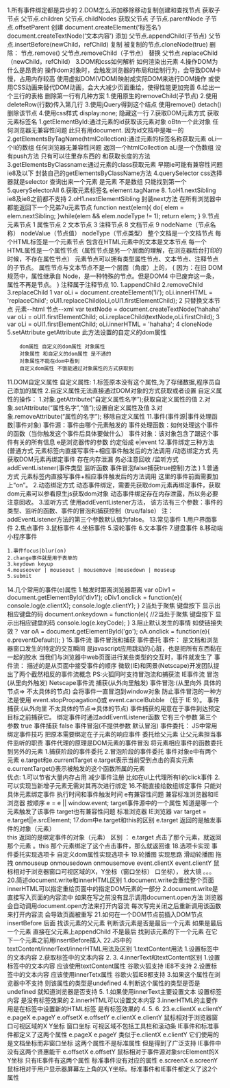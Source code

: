1.所有事件绑定都是异步的
2.DOM怎么添加移除移动复制创建和查找节点
    获取子节点
    父节点.children
    父节点.childNodes
    获取父节点
    子节点.parentNode
    子节点.offsetParent
    创建
    document.createElement(‘标签名’)
    document.createTextNode(‘文本内容’)
    添加
    父节点.appendChild(子节点)
    父节点.insertBefore(newChild，refChild)
    复制
    被复制的节点.cloneNode(true)
    删除：
    节点.remove()
    父节点.removeChild（子节点）
    替换
    父节点.replaceChild（newChild，refChild）
3.DOM和css如何解析 如何渲染出元素
4.操作DOM为什么是昂贵的
    操作dom对象时，会触发浏览器的布局和绘制行为，会导致DOM卡慢，占用内存较高
    使用虚拟DOM(VDOM)映射成实际DOM来进行DOM操作 或使用CSS动画来替代DOM动画，会大大减少页面重绘，使得性能更加完善
6.给出一个三行的表格 删除第一行有几种方案
    1.使用原生的removeChild(子节点)
    2.使用deleteRow(行数)传入第几行
    3.使用jQuery得到这个结点 使用remove() detach()删除该节点
    4.使用css样式 display:none; 隐藏这一行
7.获取DOM元素方式 获取元素标签名
    1.getElementById:通过元素的id获取该元素对象 oBtn一个此对象 
        任何浏览器无兼容性问题
        此只有用document. 因为id文档中是唯一的
    2.getElementsByTagName(htmlCollection):通过元素的标签名称获取元素 oLi一个li的数组
        任何浏览器无兼容性问题 返回一个htmlCollection
        aLi是一个伪数组  没有push方法 只有可以往里存东西的 和获取长度的方法
    3.getElementsByClassname:通过元素的class获取元素
        早期ie可能有兼容性问题 ie8及以下
        封装自己的getElementsByClassName方法
    4.querySelector css选择器就是selector 查询出来一个元素
        是元素 不是数组 只能找到第一个
    5.querySelectorAll
    6.获取元素标签名 element.tagName
8.
    1.oH1.nextSibling ie8及ie8之前都不支持
    2.oH1.nextElementSibling
    封装next方法 在所有浏览器中都能返回下一个兄弟7u元素节点
        function next(elem){
            do{
                elem = elem.nextSibling;
            }while(elem && elem.nodeType != 1);
            return elem;
        }
9.节点
    元素节点 1
    属性节点 2
    文本节点 3
    注释节点 8
    文档节点 9
    nodeName（节点名称） 
    nodeValue（节点值） 
    nodeType（节点类型）
    整个文档是一个文档节点
    每个HTML标签是一个元素节点
    包含在HTML元素中的文本是文本节点
    每一个HTML属性是一个属性节点（属性节点是另一个层面的理解，在浏览器后台打印的时候，不存在属性节点）
    元素节点可以拥有类型属性节点、文本节点、注释节点的子节点。
    属性节点与文本节点不是一个层面（角度）上的，
        {
            因为：在旧 DOM 规范中，属性继承自 Node，是一种特殊的节点。但是DOM4 中已废弃这一条，属性不再是节点。
        }
注释属于注释节点 
10.
   1.appendChild
   2.removeChild
   3.replaceChild
        1
         var oLi = document.createElement('li');
         oLi.innerHTML = 'replaceChild';
         oUl1.replaceChild(oLi,oUl1.firstElementChild);
        2
        只替换文本节点 元素--html 节点--xml
         var textNode = document.createTextNode('hahaha'
         var oLi = oUl1.firstElementChild;
         oLi.replaceChild(textNode,oLi.firstChild);
        3
         var oLi = oUl1.firstElementChild;
         oLi.innerHTML = 'hahaha';
    4 cloneNode
    5.setAttribute getAttribute
        此方法设置的自定义的dom属性

        dom属性 自定义的dom属性 对象属性
        对象属性 和自定义的dom属性 是不通的
        对象属性不能在dom中看到
        自定义dom属性 不饿能通过对象属性的方式获取到
11.DOM自定义属性
    自定义属性:
        1.标签原本没有这个属性,为了存储数据,程序员自己添加的属性
        2.自定义属性无法直接通过DOM对象的方式获取或者设置
    自定义属性的操作：
        1.对象.getAttribute(“自定义属性名字”);获取自定义属性的值
        2.对象.setAttribute(“属性名字”,“值”);设置自定义属性及值
        3.对象.removeAttribute(“属性的名字”); 移除自定义属性
11.事件(事件源|事件处理函数|事件对象)
    事件源：事件由哪个元素触发的
    事件处理函数：如何处理这个事件的函数（当你触发这个事件后具体要做什么）
    事件对象：该对象包含了跟这个事件有关的所有信息
    e是浏览器传的参数 约定俗成 e|event
12.事件绑定三种方法
    (普通方式   元素标签内直接写事件+相应事件触发后的方法调用
    /动态绑定方式 先获取DOM元素再绑定事件 存在内存泄漏 务必注意回收
    /监听方式   addEventListener(事件类型 监听函数 事件冒泡false捕获true控制)方法
    )
    1.普通方式
        元素标签内直接写事件+相应事件触发后的方法调用 这里的事件前面需要加上“on”。
    2.动态绑定方式
        动态事件绑定，需要先获取dom元素再绑定事件，获取dom元素可以参看原生js获取dom对象
        动态事件绑定存在内存泄露，所以务必要注意回收。
    3.监听方式
        使用addEventListener方法，
        该方法有三个参数：事件的类型、监听的函数、事件的冒泡和捕获控制（true/false）
        注：addEventListener方法的第三个参数默认值为false。
13.常见事件
    1.用户界面事件
    2.焦点事件
    3.鼠标事件
    4.坐标事件
    5.滚轮事件
    6.文本事件
    7.键盘事件
    8.移动端小程序事件


    1.事件focus|blur(on)
    2.change事件就是用于表单的
    3.keydown keyup
    4.mouseover | mouseout | mousemove |mousedown | mouseup
    5.submit
14.几个常用的事件(e)属性
    1.触发时距离浏览器距离
    var oDiv1 = document.getElementById('div1');
        oDiv1.onclick = function(e){
            console.log(e.clientX);
            console.log(e.clientY);
        }
    2当处于聚焦 键盘按下 显示出相应键盘的码
    document.onkeydown = function(e){
            //2当处于聚焦 键盘按下 显示出相应键盘的码
            console.log(e.keyCode);
        }
    3.阻止默认发生的事情 如使链接失效？
    var oA = document.getElementById('go');
        oA.onclick = function(e){
            e.preventDefault();
        }
15.事件流 事件冒泡和捕获 事件委托
    事件：
        是文档和浏览器窗口发生的特定的交互瞬间
        是javascript应用跳动的心脏，也是把所有东西黏在一起的胶水
        当我们与浏览器中web页面进行某些类型的交互时，事件就发生了
    事件流：
        描述的是从页面中接受事件的顺序
        微软(IE)和网景(Netscape)开发团队提出了两个截然相反的事件流概念
            PS:火狐同时支持冒泡流和捕获流
            IE事件流 冒泡(从里向外触发)
            Netscape事件流 捕获(从外向里触发)
    事件冒泡:(从里向外 具体的节点=> 不太具体的节点)
        会将事件一直冒泡到window对象
        防止事件冒泡的一种方法是使用 
            event.stopPropagation()或 
            event.cancelBubble （低于 IE 9）。
    事件捕获:(从外向里 不太具体的节点=>具体的节点)
        事件捕获的用意在于事件到达预定目标之前捕获它。
    绑定事件时通过addEventListener函数
        它有三个参数 第三个参数
            true 事件捕获
            false 事件冒泡(不提供参数 默认冒泡)
    事件委托：
        JS中常用绑定事件技巧
        把原本需要绑定在子元素的响应事件 委托给父元素
        让父元素担当事件监听的职责
        事件代理的原理是DOM元素的事件冒泡
        将元素相应事件的函数委托到另外的元素
            1.捕获阶段的事件委托
            2.冒泡阶段的事件委托
                事件对象e中有两个元素 
                e.target和e.currentTarget 
                e.target表示当前受到点击的真实元素 
                e.currentTarget()表示被触发的这个函数所属的元素   
        优点:
            1.可以节省大量内存占用 减少事件注册
                比如在ul上代理所有li的click事件
            2.可以实现当新增子元素无需对其再次进行绑定
16.不能直接给数组绑定事件 只能对具体元素绑定事件
    执行时间和事件触发时间
    e有兼容性问题 兼容标准浏览器和IE浏览器 按顺序
    e = e || window.event;
    target事件源中的一个属性 知道是哪一个元素触发了该事件
    target也有兼容性问题 标准浏览器 IE浏览器
    var target = e.target||e.srcElement;
17.dom中e.target和this的区别
    e.target 返回的是触发事件的对象（元素）  
    this 返回的是绑定事件的对象（元素）
    区别 ： e.target 点击了那个元素，就返回那个元素 。this 那个元素绑定了这个点击事件，那么就返回谁
18.选项卡实现
    事件委托实现选项卡
    自定义dom属性实现选项卡
19.轮播图
        实现思路
    滑动轮播图
    拖拽
        onmouseup onmousedown onmousemove
        event.clientX event.clientY
            鼠标相对于浏览器窗口可视区域的X，Y坐标（窗口坐标）
            口坐标），
    放大镜
        。。。
20.简述document.write和innerHTML区别
    1.document.write会重绘整个页面
    innerHTML可以指定重绘页面中的指定DOM元素的一部分
    2.document.write是直接写入页面的内容流中
    如果在写之前没有显示调用document.open方法
    浏览器会自动调用document.open方法来打开内容流
    每次写完关闭之后重新调用该函数来打开内容流 会导致页面被重写
21.如何在一个DOM节点前插入DOM节点
    insertBefore
        后面
            找该元素的父元素
            判断该元素是否是最后一个元素
            如果是最后一个元素
            直接在父元素上appendChild
        不是最后
            找到该元素的下一个元素
            在它下一个元素之前用insertBefore插入
22.JS中的textContent/innerText/innerHTML用法及区别
    1.textContent用法
        1.设置标签中的文本内容
        2.获取标签中的文本内容
    2.
    3.
    4.innerText和textContent区别
        1.设置标签中的文本内容 应该使用textContent属性 谷歌火狐支持 IE8不支持
        2.设置标签中的文本内容 应该使用innerTetx属性 谷歌火狐IE8都支持
        3.如果这个属性在浏览器中不支持 则该属性的类型是undefined
        4.判断这个属性的类型是否是undefined 就知道浏览器是否支持
    5.
        1.如果使用innerText主要设置文本 设置标签内容 是没有标签效果的
        2.innerHTML可以设置文本内容
        3.innerHTML的主要作用是在标签中设置新的HTML标签 是有标签效果的
        4.
        5.
        6.
23.e.clientX e.clientY e.pageX e.pageY e.offsetX e.offsetY
e.clientX e.clientY
    鼠标相对于浏览器窗口可视区域的X Y坐标
    窗口坐标 可视区域不包括工具栏和滚动条
    IE事件和标准事件都定义了这两个属性
e.pageX e.pageY
    类似于e.clientX e.clientY
    它们使用的是文档坐标而非窗口坐标
    这两个属性不是标准属性 但是得到了广泛支持
    IE事件中没有这两个贤惠能干
e.offsetX e.offsetY
    鼠标相对于事件源对象srcElement的X Y坐标
    只有IE事件有这两个属性 标准事件没有对应的属性
e.screenX e.screenY
    鼠标相对于用户显示器屏幕左上角的X,Y坐标。标准事件和IE事件都定义了这2个属性








